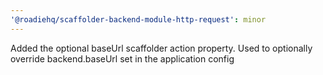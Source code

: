 ```yaml
---
'@roadiehq/scaffolder-backend-module-http-request': minor
---
```


Added the optional baseUrl scaffolder action property. Used to optionally override backend.baseUrl set in the application config
